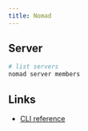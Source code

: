 ```yaml
---
title: Nomad
---
```


## Server

```bash
# list servers
nomad server members
```

## Links
* [CLI reference](https://www.nomadproject.io/docs/commands/index.html)
